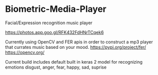 # Biometric-Media-Player
Facial/Expression recognition music player

https://photos.app.goo.gl/RFK432FdHNrTCqek6

Currently using OpenCV and FER apis in order to construct a mp3 player that currates music based on your mood.
https://pypi.org/project/fer/
https://opencv.org/

Current build includes default built in keras 2 model for recognizing emotions disgust, anger, fear, happy, sad, suprise 
